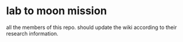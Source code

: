 # lab to moon mission
 all the members of this repo. should update the wiki according to their research information. 
